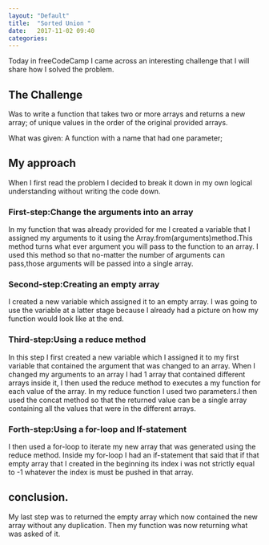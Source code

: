 ```yaml
---
layout: "Default"
title:  "Sorted Union "
date:   2017-11-02 09:40
categories: 
---
```

Today in freeCodeCamp I came across an interesting challenge that I will share how I solved the problem.

## The Challenge
Was to write a function that takes two or more arrays and returns a new array;
of unique values in the order of the original provided arrays.

What was given:
A function with a name that had one parameter;

## My approach

When I first read the problem I decided to break it down in my own
logical understanding without writing the code down.

### First-step:Change the arguments into an array

In my function that was already provided for me I created a variable that I assigned my arguments
to it using the Array.from(arguments)method.This method turns what ever argument you will pass to the function to an array.
I used this method so that no-matter the number of arguments can pass,those arguments will be passed into  a single array.

### Second-step:Creating an empty array

I created a new variable which assigned it to an empty array.
I was going to use the variable at a latter stage because I already had a picture on how my function would look like at the end.

### Third-step:Using a reduce method

In this step I first created a new variable which I assigned it to
my first variable that contained the argument that was changed to an array.
When I changed my arguments to an array I had 1 array that contained different arrays inside it,
I then used the reduce method  to executes a my function for each value of the array.
In my reduce function I used two parameters.I then used the concat method so that the returned value can be a single array containing all the values that were in the different arrays.

### Forth-step:Using a for-loop and If-statement

I then used a for-loop to iterate my new array that was generated using the reduce method.
Inside my for-loop I had an if-statement that said that if that empty array that I created in the beginning its index i was not    strictly equal to -1  whatever the index is must be pushed in that array.

## conclusion.
My last step was to returned the empty array which now contained the new array without any duplication.
Then my function was now returning what was asked of it.
